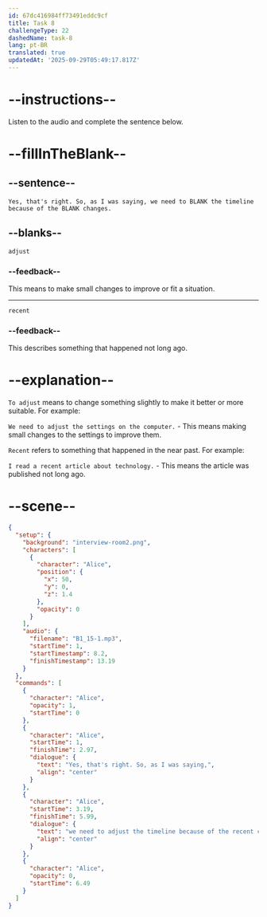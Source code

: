 ```yaml
---
id: 67dc416984ff73491eddc9cf
title: Task 8
challengeType: 22
dashedName: task-8
lang: pt-BR
translated: true
updatedAt: '2025-09-29T05:49:17.817Z'
---
```


<!-- (Audio) Alice: Yes, that's right. So, as I was saying, we need to adjust the timeline because of the recent changes. -->

# --instructions--

Listen to the audio and complete the sentence below.

# --fillInTheBlank--

## --sentence--

`Yes, that's right. So, as I was saying, we need to BLANK the timeline because of the BLANK changes.`

## --blanks--

`adjust`

### --feedback--

This means to make small changes to improve or fit a situation.

---

`recent`

### --feedback--

This describes something that happened not long ago.

# --explanation--

`To adjust` means to change something slightly to make it better or more suitable. For example:

`We need to adjust the settings on the computer.` - This means making small changes to the settings to improve them.

`Recent` refers to something that happened in the near past. For example:

`I read a recent article about technology.` - This means the article was published not long ago.

# --scene--

```json
{
  "setup": {
    "background": "interview-room2.png",
    "characters": [
      {
        "character": "Alice",
        "position": {
          "x": 50,
          "y": 0,
          "z": 1.4
        },
        "opacity": 0
      }
    ],
    "audio": {
      "filename": "B1_15-1.mp3",
      "startTime": 1,
      "startTimestamp": 8.2,
      "finishTimestamp": 13.19
    }
  },
  "commands": [
    {
      "character": "Alice",
      "opacity": 1,
      "startTime": 0
    },
    {
      "character": "Alice",
      "startTime": 1,
      "finishTime": 2.97,
      "dialogue": {
        "text": "Yes, that's right. So, as I was saying,",
        "align": "center"
      }
    },
    {
      "character": "Alice",
      "startTime": 3.19,
      "finishTime": 5.99,
      "dialogue": {
        "text": "we need to adjust the timeline because of the recent changes.",
        "align": "center"
      }
    },
    {
      "character": "Alice",
      "opacity": 0,
      "startTime": 6.49
    }
  ]
}
```
